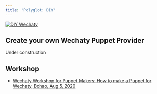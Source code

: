 ```yaml
---
title: 'Polyglot: DIY'
---
```


[![DIY Wechaty](https://img.shields.io/badge/Wechaty-DIY-brightgreen)](diy)

## Create your own Wechaty Puppet Provider

Under construction

## Workshop

- [Wechaty Workshop for Puppet Makers: How to make a Puppet for Wechaty, Bohao, Aug 5, 2020](https://wechaty.js.org/2020/08/05/wechaty-puppet-maker/)
